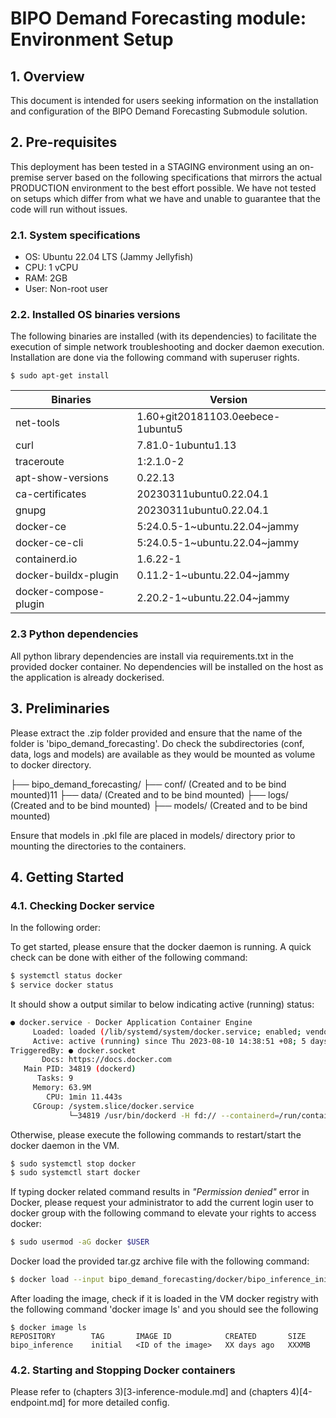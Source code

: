 # BIPO Demand Forecasting module: Environment Setup

## 1. Overview

This document is intended for users seeking information on the installation and configuration of the BIPO Demand Forecasting Submodule solution.

## 2. Pre-requisites

This deployment has been tested in a STAGING environment using an on-premise server based on the following specifications that mirrors the actual PRODUCTION environment to the best effort possible. We have not tested on setups which differ from what we have and unable to guarantee that the code will run without issues.

### 2.1. System specifications

 - OS: Ubuntu 22.04 LTS (Jammy Jellyfish)
 - CPU: 1 vCPU
 - RAM: 2GB
 - User: Non-root user

### 2.2. Installed OS binaries versions 

The following binaries are installed (with its dependencies) to facilitate the execution of simple network troubleshooting and docker daemon execution. Installation are done via the following command with superuser rights.

```
$ sudo apt-get install
```

|Binaries|Version|
| - | - |
|net-tools|1.60+git20181103.0eebece-1ubuntu5|
|curl|7.81.0-1ubuntu1.13|
|traceroute|1:2.1.0-2|
|apt-show-versions|0.22.13|
|ca-certificates|20230311ubuntu0.22.04.1|
|gnupg|20230311ubuntu0.22.04.1|
|docker-ce|5:24.0.5-1~ubuntu.22.04~jammy|
|docker-ce-cli|5:24.0.5-1~ubuntu.22.04~jammy|
|containerd.io|1.6.22-1|
|docker-buildx-plugin|0.11.2-1~ubuntu.22.04~jammy|
|docker-compose-plugin|2.20.2-1~ubuntu.22.04~jammy|

### 2.3 Python dependencies

All python library dependencies are install via requirements.txt in the provided docker container. No dependencies will be installed on the host as the application is already dockerised.

## 3. Preliminaries

Please extract the .zip folder provided and ensure that the name of the folder is 'bipo_demand_forecasting'. Do check the subdirectories (conf, data, logs and models) are available as they would be mounted as volume to docker directory.

├── bipo_demand_forecasting/
    ├── conf/ (Created and to be bind mounted)11
    ├── data/ (Created and to be bind mounted)
    ├── logs/ (Created and to be bind mounted)
    ├── models/ (Created and to be bind mounted)

Ensure that models in .pkl file are placed in models/ directory prior to mounting the directories to the containers.

## 4. Getting Started

### 4.1. Checking Docker service

In the following order: 

To get started, please ensure that the docker daemon is running. A quick check can be done with either of the following command:
``` bash
$ systemctl status docker
$ service docker status
```

It should show a output similar to below indicating active (running) status:
``` bash
● docker.service - Docker Application Container Engine
     Loaded: loaded (/lib/systemd/system/docker.service; enabled; vendor preset: enabled)
     Active: active (running) since Thu 2023-08-10 14:38:51 +08; 5 days ago
TriggeredBy: ● docker.socket
       Docs: https://docs.docker.com
   Main PID: 34819 (dockerd)
      Tasks: 9
     Memory: 63.9M
        CPU: 1min 11.443s
     CGroup: /system.slice/docker.service
             └─34819 /usr/bin/dockerd -H fd:// --containerd=/run/containerd/containerd.sock
```

Otherwise, please execute the following commands to restart/start the docker daemon in the VM.

``` bash
$ sudo systemctl stop docker
$ sudo systemctl start docker
```


If typing docker related command results in *"Permission denied"* error in Docker, please request your administrator to add the current login user to docker group with the following command to elevate your rights to access docker:

``` bash
$ sudo usermod -aG docker $USER
```

Docker load the provided tar.gz archive file with the following command:
``` bash
$ docker load --input bipo_demand_forecasting/docker/bipo_inference_initial.tar
```

After loading the image, check if it is loaded in the VM docker registry with the following command 'docker image ls' and you should see the following
```
$ docker image ls
REPOSITORY        TAG       IMAGE ID            CREATED       SIZE
bipo_inference    initial   <ID of the image>   XX days ago   XXXMB
```

### 4.2. Starting and Stopping Docker containers

Please refer to (chapters 3)[3-inference-module.md] and (chapters 4)[4-endpoint.md]  for more detailed config.